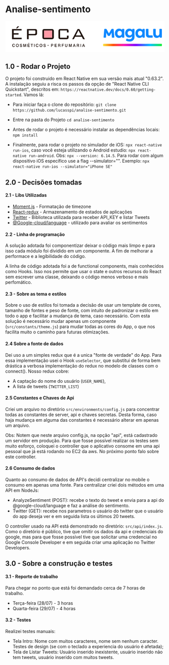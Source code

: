 # Analise-sentimento


![](https://raw.githubusercontent.com/lucasspi/analise-sentimento/master/src/assets/logo-brand.png)

## 1.0 - Rodar o Projeto
O projeto foi construido em React Native em sua versão mais atual "0.63.2". A instalação seguiu a risca os passos da opção de "React Native CLI Quickstart", descritos em: `https://reactnative.dev/docs/0.60/getting-started`. Vamos lá:

  - Para iniciar faça o clone do repositório: `git clone https://github.com/lucasspi/analise-sentimento.git`

  - Entre na pasta do Projeto `cd analise-sentimento`

  - Antes de rodar o projeto é necessário instalar as dependências locais: `npm install`

  - Finalmente, para rodar o projeto no simulador de iOS: `npx react-native run-ios`, caso você esteja utilizando o Android estudio: `npx react-native run-android`. Obs: `npx --version: 6.14.5`. Para rodar com algum dispositivo iOS específico use a flag --simulator="". Exemplo: `npx react-native run-ios --simulator="iPhone SE"`



## 2.0 - Decisões tomadas
#### 2.1 - Libs Utilizadas
* [Moment.js](https://momentjs.com/docs/) - Formatação de timezone
* [React-redux](https://react-redux.js.org/api/hooks) - Armazenamento de estados de aplicações
* [Twitter](https://www.npmjs.com/package/twitter) - Biblioteca utilizada para receber API_KEY e listar Tweets
* [@Google-cloud/language](https://www.npmjs.com/package/@google-cloud/language) - utilizado para avaliar os sentimentos

#### 2.2 - Linha de programação
A solução adotada foi componentizar deixar o código mais limpo e para isso cada módulo foi dividido em um componente. A fim de melhorar a performace e a legibilidade do código.

A linha de código adotada foi a de functional components, mais conhecidos como Hooks. Isso nos permite que usar o state e outros recursos do React sem escrever uma classe, deixando o código menos verboso e mais perfomático.

#### 2.3 - Sobre as tema e estilos

Sobre o uso de estilos foi tomada a decisão de usar um template de cores, tamanho de fontes e peso de fonte, com intuito de padronizar o estilo em todo o app e facilitar a mudança de tema, caso necessário.
Com esta solução é necessário mudar apenas um componente (`src/constants/theme.js`) para mudar todas as cores do App, o que nos facilita muito o caminho para futuras otimizações.

#### 2.4 Sobre a fonte de dados
Dei uso a um simples redux que é a unica "fonte de verdade" do App. Para essa implementação usei o Hook `useSelector`, que substitui de forma bem drástica a verbosa implementação do redux no modelo de classes com o connect().
Nosso redux cobre:
- A captação do nome do usuário (`USER_NAME`),
- A lista de tweets (`TWITTER_LIST`)

#### 2.5 Constantes e Chaves de Api
Criei um arquivo no diretório `src/environments/config.js` para concentrar todas as constantes de server, api e chaves secretas. 
Desta forma, caso haja mudança em alguma das constantes é necessário alterar em apenas um arquivo.

Obs: Notem que neste arquivo config.js, na opção "api", está cadastrado um servidor em produção. Para que fosse possível realizar os testes sem muito esforço, coloquei o controller que o aplicativo consome em uma api pessoal que já está rodando no EC2 da aws. No próximo ponto falo sobre este controller.

#### 2.6 Consumo de dados
Quanto ao consumo de dados de API's decidi centralizar no mobile o consumo em apenas uma fonte. Para centralizar criei dois métodos em uma API em NodeJs:

 - AnalyzeSentiment (POST): recebe o texto do tweet e envia para a api do @google-cloud/language e faz a análise do sentimento.
 - Twitter (GET): recebe nos parametros o usuário do twitter que o usuário do app deseja ver e em seguida lista os últimos 20 tweets.

O controller usado na API está demonstrado no diretório: `src/api/index.js`. Como o diretório é público, tive que omitir os dados da api e credenciais do google, mas para que fosse possível tive que solicitar uma credencial no Google Console Developer e em seguida criar uma aplicação no Twitter Developers.


## 3.0 - Sobre a construção e testes
#### 3.1 - Reporte de trabalho
Para chegar no ponto que está foi demandado cerca de 7 horas de trabalho.
- Terça-feira (28/07) - 3 horas
- Quarta-feira (29/07) - 4 horas

#### 3.2 - Testes
Realizei testes manuais:
- Tela Intro: Nome com muitos caracteres, nome sem nenhum caracter. Testes de design (se com o teclado a experiencia do usuário é afetada);
- Tela de Listar Tweets: Usuário inserido inexistente, usuário inserido não tem tweets, usuário inserido com muitos tweets. 